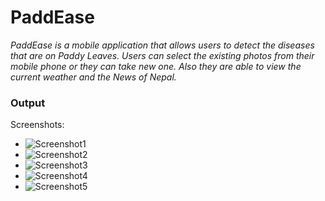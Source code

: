 # PaddEase
_PaddEase is a mobile application that allows users to detect the diseases that are on Paddy Leaves. Users can select the existing photos from their mobile phone or they can take new one. Also they are able to view the current weather and the News of Nepal._

### Output
Screenshots: 
- ![Screenshot1](https://github.com/sandesh101/PaddEase/blob/master/assets/images/Screenshots/01c.jpg)
- ![Screenshot2](https://github.com/sandesh101/PaddEase/blob/master/assets/images/Screenshots/02c.jpg)
- ![Screenshot3](https://github.com/sandesh101/PaddEase/blob/master/assets/images/Screenshots/03c.jpg)
- ![Screenshot4](https://github.com/sandesh101/PaddEase/blob/master/assets/images/Screenshots/04c.jpg)
- ![Screenshot5](https://github.com/sandesh101/PaddEase/blob/master/assets/images/Screenshots/05c.jpg)
